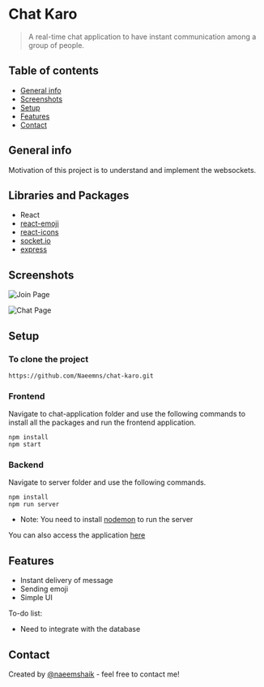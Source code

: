 # Chat Karo
> A real-time chat application to have instant communication among a group of people. 

## Table of contents
* [General info](#general-info)
* [Screenshots](#screenshots)
* [Setup](#setup)
* [Features](#features)
* [Contact](#contact)

## General info
Motivation of this project is to understand and implement the websockets.

## Libraries and Packages
* React
* [react-emoji](https://www.npmjs.com/package/react-emoji)
* [react-icons](https://react-icons.github.io/react-icons/)
* [socket.io](https://www.npmjs.com/package/socket.io)
* [express](https://www.npmjs.com/package/express)

## Screenshots
![Join Page](https://user-images.githubusercontent.com/59644914/117563583-9122fd00-b0c4-11eb-8434-d4e92dd62a12.JPG)

![Chat Page](https://user-images.githubusercontent.com/59644914/117563607-a435cd00-b0c4-11eb-9e37-6c1631b8c623.JPG)

## Setup
### To clone the project
```
https://github.com/Naeemns/chat-karo.git
```
### Frontend
Navigate to chat-application folder and use the following commands to install all the packages and run the frontend application.
```
npm install
npm start
```
### Backend
Navigate to server folder and use the following commands.
```
npm install
npm run server
```
* Note: You need to install [nodemon](https://www.npmjs.com/package/nodemon) to run the server

You can also access the application [here](https://chat-karo-web-application.netlify.app/) 

## Features
* Instant delivery of message
* Sending emoji
* Simple UI

To-do list:
* Need to integrate with the database

## Contact
Created by [@naeemshaik](https://www.linkedin.com/in/naeem-shaik/) - feel free to contact me!
